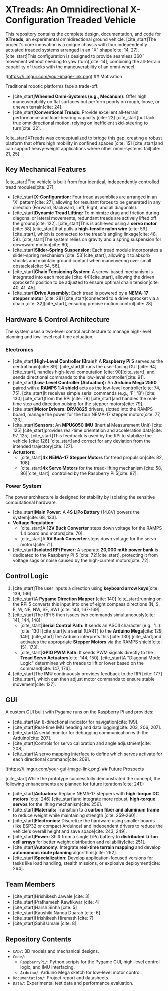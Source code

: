 # XTreads: An Omnidirectional X-Configuration Treaded Vehicle

This repository contains the complete design, documentation, and code for **XTreads**, an experimental omnidirectional ground vehicle. [cite_start]The project's core innovation is a unique chassis with four independently actuated treaded systems arranged in an "X" shape[cite: 14, 27]. [cite_start]This configuration is designed to provide seamless $360^{\circ}$ movement without needing to yaw (turn)[cite: 14], combining the all-terrain capability of tracks with the maneuverability of an omni-wheel.

!(https://i.imgur.com/your-image-link.png) ## Motivation

Traditional robotic platforms face a trade-off:
* [cite_start]**Wheeled Omni-Systems (e.g., Mecanum):** Offer high maneuverability on flat surfaces but perform poorly on rough, loose, or uneven terrain[cite: 24].
* [cite_start]**Conventional Treads:** Provide excellent all-terrain performance and load-bearing capacity [cite: 22] [cite_start]but lack true omnidirectional motion, relying on inefficient skid-steering to turn[cite: 22].

[cite_start]XTreads was conceptualized to bridge this gap, creating a robust platform that offers high mobility in confined spaces [cite: 15] [cite_start]and can support heavy-weight applications where other omni-systems fail[cite: 21, 25].

## Key Mechanical Features

[cite_start]The vehicle is built from four identical, independently controlled tread modules[cite: 27].

* [cite_start]**X-Configuration:** Four tread assemblies are arranged in an 'X' pattern[cite: 27], allowing for resultant forces to be generated in any direction (Forward, Backward, Left, Right, and all diagonals).
* [cite_start]**Dynamic Tread Lifting:** To minimize drag and friction during diagonal or lateral movements, redundant treads are actively lifted off the ground[cite: 122]. [cite_start]This is achieved using a **servo motor** [cite: 58] [cite_start]that pulls a **high-tensile nylon wire** [cite: 59][cite_start], which is connected to the tread's angling linkage[cite: 48, 59]. [cite_start]The system relies on gravity and a spring suspension for downward motion[cite: 60].
* [cite_start]**Slider-Spring Suspension:** Each tread module incorporates a slider-spring mechanism [cite: 53][cite_start], allowing it to absorb shocks and maintain ground contact when maneuvering over small obstacles[cite: 54, 56].
* [cite_start]**Chain Tensioning System:** A screw-based mechanism is integrated into each module [cite: 44][cite_start], allowing the driven sprocket's position to be adjusted to ensure optimal chain tension[cite: 40, 41, 45].
* [cite_start]**Drive Assembly:** Each tread is powered by a **NEMA-17 stepper motor** [cite: 28] [cite_start]connected to a drive sprocket via a chain [cite: 32][cite_start], ensuring precise motion control[cite: 28].

## Hardware & Control Architecture

The system uses a two-level control architecture to manage high-level planning and low-level real-time actuation.

### Electronics
* [cite_start]**High-Level Controller (Brain):** A **Raspberry Pi 5** serves as the central brain[cite: 89]. [cite_start]It runs the user-facing GUI [cite: 94][cite_start], handles high-level computation [cite: 90][cite_start], and sends directional commands to the low-level controller[cite: 91].
* [cite_start]**Low-Level Controller (Actuation):** An **Arduino Mega 2560** paired with a **RAMPS 1.4 shield** acts as the low-level controller[cite: 74, 75]. [cite_start]It receives simple serial commands (e.g., 'F', 'B') [cite: 130] [cite_start]from the RPi [cite: 79] [cite_start]and handles the real-time step and direction pulsing for the stepper motors[cite: 79].
* [cite_start]**Motor Drivers:** **DRV8825** drivers, slotted into the RAMPS board, manage the power for the four NEMA-17 stepper motors[cite: 77, 123].
* [cite_start]**Sensors:** An **MPU6050 IMU** (Inertial Measurement Unit) [cite: 125] [cite_start]provides real-time orientation and acceleration data[cite: 97, 125]. [cite_start]This feedback is used by the RPi to stabilize the vehicle [cite: 126] [cite_start]and correct for any deviation from the intended trajectory[cite: 127].
* **Actuators:**
    * [cite_start]**4x NEMA-17 Stepper Motors** for tread propulsion[cite: 82, 108].
    * [cite_start]**4x Servo Motors** for the tread-lifting mechanism [cite: 58, 86][cite_start], controlled by the Raspberry Pi 5[cite: 87].

### Power System
The power architecture is designed for stability by isolating the sensitive computational hardware.
* [cite_start]**Main Power:** A **4S LiPo Battery** (14.8V) powers the system[cite: 68, 133].
* **Voltage Regulation:**
    * [cite_start]A **12V Buck Converter** steps down voltage for the RAMPS 1.4 board and motors[cite: 70].
    * [cite_start]A **5V Buck Converter** steps down voltage for the servo motors[cite: 71].
* [cite_start]**Isolated RPi Power:** A separate **20,000 mAh power bank** is dedicated to the Raspberry Pi 5 [cite: 72][cite_start], protecting it from voltage sags or noise caused by the high-current motors[cite: 72].

## Control Logic

1.  [cite_start]The user inputs a direction using **keyboard arrow keys**[cite: 139, 166].
2.  [cite_start]A **Pygame Direction Mapper** [cite: 140] [cite_start]running on the RPi 5 converts this input into one of eight compass directions (N, S, E, W, NE, NW, SE, SW) [cite: 143, 167-169].
3.  [cite_start]The RPi 5 then issues two commands simultaneously[cite: 141, 144, 148]:
    * [cite_start]**Serial Control Path:** It sends an ASCII character (e.g., 'L') [cite: 130] [cite_start]via serial (UART) to the **Arduino Mega**[cite: 129, 149]. [cite_start]The Arduino interprets this [cite: 130] [cite_start]and activates the appropriate **Stepper Motors** via the RAMPS shield[cite: 151, 173].
    * [cite_start]**GPIO PWM Path:** It sends PWM signals directly to the **Tread Servo Actuators**[cite: 144, 150]. [cite_start]A "Diagonal Mode Logic" determines which treads to lift or lower based on the command[cite: 147, 174].
4.  [cite_start]The **IMU** continuously provides feedback to the RPi [cite: 177][cite_start], which can then adjust motor commands to ensure stable movement[cite: 127].

## GUI
A custom GUI built with Pygame runs on the Raspberry Pi and provides:
* [cite_start]An 8-directional indicator for navigation[cite: 199].
* [cite_start]Real-time IMU heading and data logging[cite: 203, 206, 207].
* [cite_start]A serial monitor for debugging communication with the Arduino[cite: 207].
* [cite_start]Controls for servo calibration and angle adjustment[cite: 208].
* [cite_start]A servo mapping interface to define which servos activate for each directional command[cite: 209].

!(https://i.imgur.com/your-gui-image-link.png) ## Future Prospects

[cite_start]While the prototype successfully demonstrated the concept, the following enhancements are planned for future iterations[cite: 241]:
* [cite_start]**Actuators:** Replace NEMA-17 steppers with **high-torque DC motors** [cite: 246] [cite_start]and integrate more robust, **high-torque servos** for the lifting mechanism[cite: 256].
* [cite_start]**Materials:** Transition to a **carbon fiber and aluminum frame** to reduce weight while maintaining strength [cite: 259-260].
* [cite_start]**Electronics:** Discretize the hardware using smaller boards (like ESP32 or compact Arduinos) and independent drivers to reduce the vehicle's overall height and save space[cite: 243, 249].
* [cite_start]**Power:** Shift from a single LiPo battery to **distributed Li-Ion cell arrays** for better weight distribution and reliability[cite: 251].
* [cite_start]**Autonomy:** Integrate **real-time terrain mapping** and develop **autonomous route planning** algorithms[cite: 262].
* [cite_start]**Specialization:** Develop application-focused versions for tasks like load handling, stealth missions, or explosive deployment[cite: 264].

## Team Members
* [cite_start]Hrishikesh Jawale [cite: 3]
* [cite_start]Prathamesh Kawtikwar [cite: 4]
* [cite_start]Harsh Sinha [cite: 5]
* [cite_start]Kaushiki Nanda Duarah [cite: 6]
* [cite_start]Hrishikesh Hiremath [cite: 7]
* [cite_start]Sahil Umale [cite: 8]

## Repository Contents
* `CAD/`: 3D models and mechanical designs.
* `Code/`:
    * `RaspberryPi/`: Python scripts for the Pygame GUI, high-level control logic, and IMU interfacing.
    * `Arduino/`: Arduino Mega sketch for low-level motor control.
* `Documentation/`: Project report and datasheets.
* `Data/`: Experimental test data and performance evaluation.
